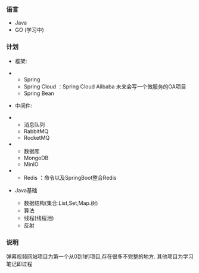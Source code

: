 ### 语言
- Java 
- GO (学习中)

### 计划
- 框架:
- - Spring
  - Spring Cloud ：Spring Cloud Alibaba 未来会写一个微服务的OA项目
  - Spring Bean

- 中间件:    
- - 消息队列
  - RabbitMQ
  - RocketMQ

  
- - 数据库
  - MongoDB
  - MinIO
- - Redis ：命令以及SpringBoot整合Redis


- Java基础
  - 数据结构(集合:List,Set,Map.树)
  - 算法
  - 线程(线程池)
  - 反射

### 说明
弹幕视频网站项目为第一个从0到1的项目,存在很多不完整的地方.
其他项目为学习笔记即过程

<!---
ZhaoZan010903/ZhaoZan010903 is a ✨ special ✨ repository because its `README.md` (this file) appears on your GitHub profile.
You can click the Preview link to take a look at your changes.
--->
